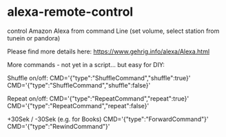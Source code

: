 # alexa-remote-control
control Amazon Alexa from command Line (set volume, select station from tunein or pandora) 

Please find more details here: https://www.gehrig.info/alexa/Alexa.html



More commands - not yet in a script... but easy for DIY:

Shuffle on/off:
CMD='{"type":"ShuffleCommand","shuffle":true}'
CMD='{"type":"ShuffleCommand","shuffle":false}'

Repeat on/off:
CMD='{"type":"RepeatCommand","repeat":true}'
CMD='{"type":"RepeatCommand","repeat":false}'

+30Sek / -30Sek (e.g. for Books)
CMD='{"type":"ForwardCommand"}'
CMD='{"type":"RewindCommand"}'
